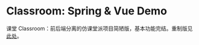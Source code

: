 # Classroom: Spring & Vue Demo

课堂 Classroom：前后端分离的仿课堂派项目简陋版，基本功能完结。重制版见[此处](https://github.com/SeagullOddy/demo-spring-vue-clsrmphi)。
